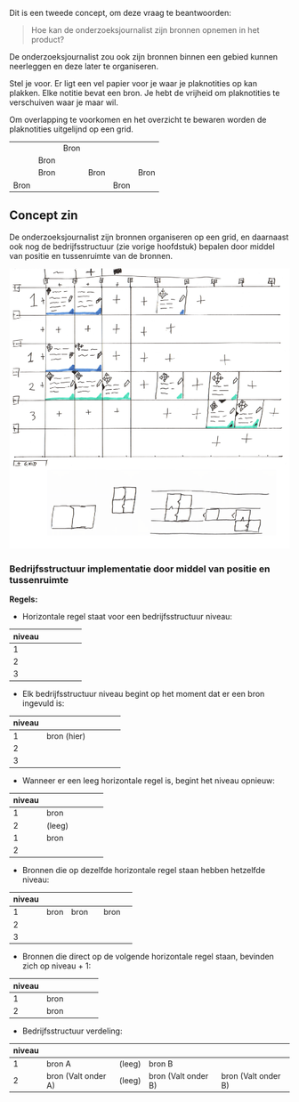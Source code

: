 
Dit is een tweede concept, om deze vraag te beantwoorden:

> Hoe kan de onderzoeksjournalist zijn bronnen opnemen in het product?

De onderzoeksjournalist zou ook zijn bronnen binnen een gebied kunnen neerleggen en deze later te organiseren. 

Stel je voor. Er ligt een vel papier voor je waar je plaknotities op kan plakken. Elke notitie bevat een bron. Je hebt de vrijheid om plaknotities te verschuiven waar je maar wil.

Om overlapping te voorkomen en het overzicht te bewaren worden de plaknotities uitgelijnd op een grid.


|      |      |      |      |      |      |
|------|------|------|------|------|------|
|      |      | Bron |      |      |      |
|      | Bron |      |      |      |      |
|      | Bron |      | Bron |      | Bron |
| Bron |      |      |      | Bron |      |




## Concept zin

De onderzoeksjournalist zijn bronnen organiseren op een grid, en daarnaast ook nog de bedrijfsstructuur (zie vorige hoofdstuk) bepalen door middel van positie en tussenruimte van de bronnen.

![Visualisatie concept](content/schetsen27.png)


### Bedrijfsstructuur implementatie door middel van positie en tussenruimte

__Regels:__

* Horizontale regel staat voor een bedrijfsstructuur niveau:

| niveau |      |      |      |      |      |
|------|------|------|------|------|------|
|  1   |      |      |      |      |      |
|  2   |      |      |      |      |      |
|  3   |      |      |      |      |      |

* Elk bedrijfsstructuur niveau begint op het moment dat er een bron ingevuld is:

| niveau |      |      |      |      |      |
|------|------|------|------|------|------|
|  1   | bron (hier) |      |      |      |      |
|  2   |      |      |      |      |      |
|  3   |      |      |      |      |      |

* Wanneer er een leeg horizontale regel is, begint het niveau opnieuw:

| niveau |      |      |      |      |      |
|------|------|------|------|------|------|
|  1   | bron |      |      |      |      |
|  2   | (leeg) |      |      |      |      |
|  1   | bron |      |      |      |      |
|  2   |      |      |      |      |      |

* Bronnen die op dezelfde horizontale regel staan hebben hetzelfde niveau:

| niveau |      |      |      |      |      |
|------|------|------|------|------|------|
|  1   | bron | bron |      | bron |      |
|  2   |      |      |      |      |      |
|  3   |      |      |      |      |      |


* Bronnen die direct op de volgende horizontale regel staan, bevinden zich op niveau + 1:

| niveau |      |      |      |      |      |
|------|------|------|------|------|------|
|  1   | bron |      |      |      |      |
|  2   | bron |      |      |      |      |


* Bedrijfsstructuur verdeling:

| niveau |      |      |      |      |
|------|------|------|------|------|
|  1   | bron A | (leeg) | bron B |      |
|  2   | bron (Valt onder A) | (leeg) | bron (Valt onder B) | bron (Valt onder B) |

